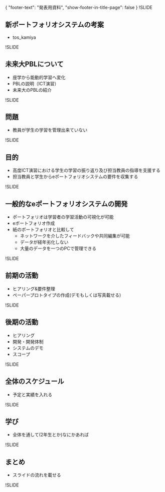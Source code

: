 {
    "footer-text": "発表用資料",
    "show-footer-in-title-page": false
}
!SLIDE
## 新ポートフォリオシステムの考案
- tos_kamiya

!SLIDE

## 未来大PBLについて
- 座学から能動的学習へ変化
- PBLの説明（ICT演習）
- 未来大のPBLの紹介

!SLIDE

## 問題
- 教員が学生の学習を管理出来ていない

!SLIDE

## 目的
- 高度ICT演習における学生の学習の振り返り及び担当教員の指導を支援する
- 担当教員と学生からeポートフォリオシステムの要件を収集する

!SLIDE

## 一般的なeポートフォリオシステムの開発
- ポートフォリオは学習者の学習活動の可視化が可能
- eポートフォリオ作成
- 紙のポートフォリオと比較して
	* ネットワークを介したフィードバックや共同編集が可能
	* データが経年劣化しない
	* 大量のデータを一つのPCで管理できる

!SLIDE

## 前期の活動
- ヒアリング&要件整理
- ペーパープロトタイプの作成(デモもしくは写真載せる)

!SLIDE

## 後期の活動
- ヒアリング
- 開発・開発体制
- システムのデモ
- スコープ

!SLIDE

## 全体のスケジュール
- 予定と実績を入れる

!SLIDE

## 学び
- 全体を通して(2年生とか)なにかあれば

!SLIDE

## まとめ
- スライドの流れを載せる

!SLIDE
